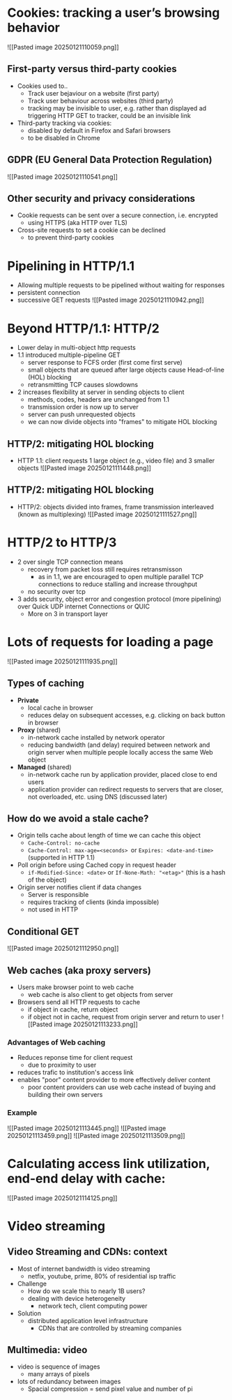 # Cookies: tracking a user’s browsing behavior
![[Pasted image 20250121110059.png]]
## First-party versus third-party cookies
- Cookies used to..
	- Track user bejaviour on a website (first party)
	- Track user behaviour across websites (third party)
	- tracking may be invisible to user, e.g. rather than displayed ad triggering HTTP GET to tracker, could be an invisible link
- Third-party tracking via cookies:
	- disabled by default in Firefox and Safari browsers
	- to be disabled in Chrome
## GDPR (EU General Data Protection Regulation)
![[Pasted image 20250121110541.png]]
## Other security and privacy considerations
- Cookie requests can be sent over a secure connection, i.e. encrypted
	- using HTTPS (aka HTTP over TLS)
- Cross-site requests to set a cookie can be declined
	- to prevent third-party cookies
# Pipelining in HTTP/1.1
- Allowing multiple requests to be pipelined without waiting for responses
- persistent connection
- successive GET requests
![[Pasted image 20250121110942.png]]
# Beyond HTTP/1.1: HTTP/2
- Lower delay in multi-object http requests
- 1.1 introduced multiple-pipeline GET
	- server response to FCFS order (first come first serve)
	- small objects that are queued after large objects cause Head-of-line (HOL) blocking
	- retransmitting TCP causes slowdowns
- 2 increases flexibility at server in sending objects to client
	- methods, codes, headers are unchanged from 1.1
	- transmission order is now up to server
	- server can push unrequested objects
	- we can now divide objects into "frames" to mitigate HOL blocking
## HTTP/2: mitigating HOL blocking
- HTTP 1.1: client requests 1 large object (e.g., video file) and 3 smaller objects
![[Pasted image 20250121111448.png]]
## HTTP/2: mitigating HOL blocking
- HTTP/2: objects divided into frames, frame transmission interleaved (known as multiplexing)
![[Pasted image 20250121111527.png]]
# HTTP/2 to HTTP/3
- 2 over single TCP connection means
	- recovery from packet loss still requires retransmisson
		- as in 1.1, we are encouraged to open multiple parallel TCP connections to reduce stalling and increase throughput
	- no security over tcp
- 3 adds security, object error and congestion protocol (more pipelining) over Quick UDP internet Connections or QUIC
	- More on 3 in transport layer

# Lots of requests for loading a page
![[Pasted image 20250121111935.png]]
## Types of caching
- **Private**
	- local cache in browser
	- reduces delay on subsequent accesses, e.g. clicking on back button in browser
- **Proxy** (shared)
	- in-network cache installed by network operator
	- reducing bandwidth (and delay) required between network and origin server when multiple people locally access the same Web object
- **Managed** (shared)
	- in-network cache run by application provider, placed close to end users
	- application provider can redirect requests to servers that are closer, not overloaded, etc. using DNS (discussed later)
## How do we avoid a stale cache?
- Origin tells cache about length of time we can cache this object
	- `Cache-Control: no-cache`
	- `Cache-Control: max-age=<seconds> `or `Expires: <date-and-time> `(supported in HTTP 1.1)
- Poll origin before using Cached copy in request header
	- `if-Modified-Since: <date>` or `If-None-Math: "<etag>"` (this is a hash of the object)
- Origin server notifies client if data changes 
	- Server is responsible
	- requires tracking of clients (kinda impossible)
	- not used in HTTP
## Conditional GET
![[Pasted image 20250121112950.png]]
## Web caches (aka proxy servers)
- Users make browser point to web cache
	- web cache is also client to get objects from server
- Browsers send all HTTP requests to cache
	- if object in cache, return object
	- if object not in cache, request from origin server and return to user
![[Pasted image 20250121113233.png]]
### Advantages of Web caching
- Reduces reponse time for client request
	- due to proximity to user
- reduces trafic to institution's access link
- enables "poor" content provider to more effectively deliver content
	- poor content providers can use web cache instead of buying and building their own servers
### Example
![[Pasted image 20250121113445.png]]
![[Pasted image 20250121113459.png]]
![[Pasted image 20250121113509.png]]
# Calculating access link utilization, end-end delay with cache:
![[Pasted image 20250121114125.png]]
# Video streaming
## Video Streaming and CDNs: context
- Most of internet bandwidth is video streaming
	- netfix, youtube, prime, 80% of residential isp traffic
- Challenge
	- How do we scale this to nearly 1B users?
	- dealing with device heterogeneity
		- network tech, client computing power
- Solution
	- distributed application level infrastructure
		- CDNs that are controlled by streaming companies
## Multimedia: video
- video is sequence of images
	- many arrays of pixels
- lots of redundancy between images
	- Spacial compression = send pixel value and number of pi